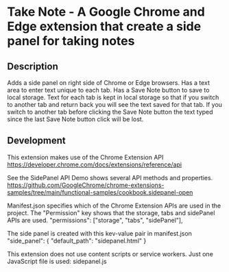 # Take Note - A Google Chrome and Edge extension that create a side panel for taking notes

## Description
Adds a side panel on right side of Chrome or Edge browsers. Has a text area to enter text unique to each tab. Has a Save Note button to save to local storage. Text for each tab is kept in local storage so that if you switch to another tab and return back you will see the text saved for that tab. If you switch to another tab before clicking the Save Note button the text typed since the last Save Note button click will be lost. 

## Development
This extension makes use of the Chrome Extension API
<https://developer.chrome.com/docs/extensions/reference/api>

See the SidePanel API Demo shows several API methods and properties. 
<https://github.com/GoogleChrome/chrome-extensions-samples/tree/main/functional-samples/cookbook.sidepanel-open>

Manifest.json specifies which of the Chrome Extension APIs are used in the project. The "Permission" key shows that the storage, tabs and sidePanel APIs are used.
  "permissions": ["storage", "tabs", "sidePanel"],

The side panel is created with this kev-value pair in manifest.json
  "side_panel": {
    "default_path": "sidepanel.html"
  }

This extension does not use content scripts or service workers. Just one JavaScript file is used: sidepanel.js

